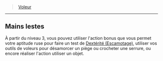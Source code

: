 ﻿---
!GenericItem
Name: Mains lestes
Id: rogue_thief_hd.md#mains-lestes
ParentLink: rogue_thief_hd.md#voleur
ParentName: Voleur
NameLevel: 2
Attributes: {}
---
> [Voleur](hd_rogue_thief.md)

---

## Mains lestes

À partir du niveau 3, vous pouvez utiliser l'action bonus que vous permet votre aptitude ruse pour faire un test de [Dextérité (Escamotage)](hd_abilities_dexterity_escamotage.md), utiliser vos outils de voleurs pour désamorcer un piège ou crocheter une serrure, ou encore réaliser l'action utiliser un objet.


